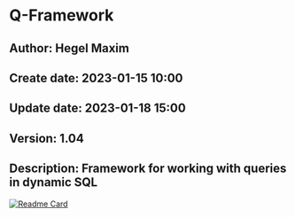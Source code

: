# Q-Framework

## Author:		   Hegel Maxim
## Create date: 2023-01-15 10:00
## Update date: 2023-01-18 15:00
## Version: 	   1.04
## Description: Framework for working with queries in dynamic SQL
[![Readme Card](https://github-readme-stats.vercel.app/api/pin/?username=anuraghazra&repo=github-readme-stats)](https://github.com/hegelmax/q-framework)
